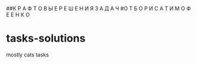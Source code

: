 ##К Р А Ф Т О В Ы Е  Р Е Ш Е Н И Я  З А Д А Ч
#О Т  Б О Р И С А  Т И М О Ф Е Е Н К О

# tasks-solutions
mostly cats tasks

